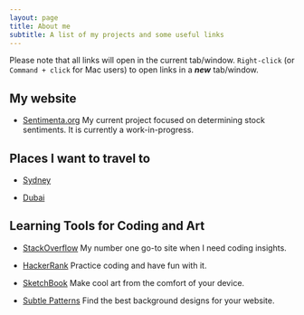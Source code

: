 ```yaml
---
layout: page
title: About me
subtitle: A list of my projects and some useful links
---
```

Please note that all links will open in the current tab/window. `Right-click` (or `Command + click` for Mac users) to open links in a **_new_** tab/window.

## My website

* [Sentimenta.org](http://sentimenta.org/) 
My current project focused on determining stock sentiments. It is currently a work-in-progress.

## Places I want to travel to

* [Sydney](https://en.wikipedia.org/wiki/Sydney)

* [Dubai](https://en.wikipedia.org/wiki/Dubai)

## Learning Tools for Coding and Art

* [StackOverflow](https://www.stackoverflow.com)
My number one go-to site when I need coding insights.

* [HackerRank](https://www.hackerrank.com)
Practice coding and have fun with it.

* [SketchBook](https://www.sketchbook.com)
Make cool art from the comfort of your device.

* [Subtle Patterns](http://subtlepatterns.com/)
Find the best background designs for your website.
